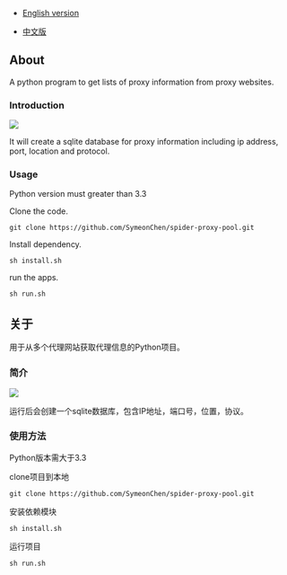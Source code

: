 * [English version](#about)

* [中文版](#关于)

## About

A python program to get lists of proxy information from proxy websites.
### Introduction
![](http://oa5cno1tg.bkt.clouddn.com//web/image/20160802/spider.png)

It will create a sqlite database for proxy information including ip address, port, location and protocol.
### Usage
Python version must greater than 3.3

Clone the code.

``` shell
git clone https://github.com/SymeonChen/spider-proxy-pool.git
```

Install dependency.
```shell
sh install.sh
```

run the apps.
```shell
sh run.sh
```

## 关于
用于从多个代理网站获取代理信息的Python项目。
### 简介
![](http://oa5cno1tg.bkt.clouddn.com//web/image/20160802/spider.png)

运行后会创建一个sqlite数据库，包含IP地址，端口号，位置，协议。
### 使用方法
Python版本需大于3.3

clone项目到本地

``` shell
git clone https://github.com/SymeonChen/spider-proxy-pool.git
```

安装依赖模块
```shell
sh install.sh
```

运行项目
```shell
sh run.sh
```
